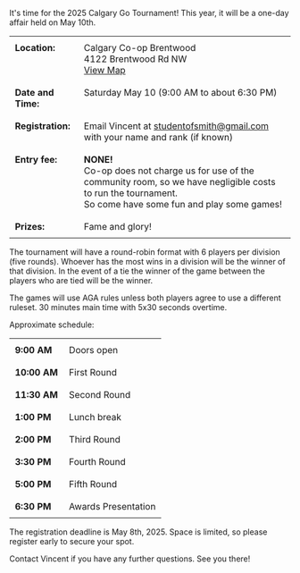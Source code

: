 <!--
.. title: 2025 Tournament May 10
.. slug: 2025-tournament-may-10
.. date: 2025-04-11 14:42:13 UTC-06:00
.. tags: 
.. category: 
.. link: 
.. description: 
.. type: text
-->

It's time for the 2025 Calgary Go Tournament!  This year, it will be a one-day affair held on May 10th.

<table>
<tr>
<td style="vertical-align: top; font-weight:bold; padding: 10px">Location:</td>
<td style="vertical-align: top; padding: 10px">
Calgary Co-op Brentwood<br/>
4122 Brentwood Rd NW<br/>
<a href="https://goo.gl/maps/hZKyhPRrRjU7579ZA">View Map</a>
</td>
</tr>
<tr>
<td style="vertical-align: top; font-weight:bold; padding: 10px">Date and Time:</td>
<td style="vertical-align: top; padding: 10px">
Saturday May 10 (9:00 AM to about 6:30 PM)<br/>
</td>
</tr>
<tr>
<td style="vertical-align: top; font-weight:bold; padding: 10px">Registration:</td>
<td style="vertical-align: top; padding: 10px">Email Vincent at <a href="mailto:studentofsmith@gmail.com">studentofsmith@gmail.com</a> with your name and rank (if known)</td>
</tr>
<tr>
<td style="vertical-align: top; font-weight:bold; padding: 10px">Entry fee:</td>
<td style="vertical-align: top; padding: 10px"><span style="font-weight:bold">NONE!</span><br/>Co-op does not charge us for use of the community room, so we have negligible costs to run the tournament.<br/>So come have some fun and play some games!</td>
</tr>
<tr>
<td style="vertical-align: top; font-weight:bold; padding: 10px">Prizes:</td>
<td style="vertical-align: top; padding: 10px">Fame and glory!</td>
</tr>
</table>

The tournament will have a round-robin format with 6 players per division (five rounds).  Whoever has the most wins in a division will be the winner of that division. In the event of a tie the winner of the game between the players who are tied will be the winner.

The games will use AGA rules unless both players agree to use a different ruleset. 30 minutes main time with 5x30 seconds overtime.

Approximate schedule:

<table>
<tr>
<td style="vertical-align: top; font-weight:bold; padding: 10px">9:00 AM</td>
<td style="vertical-align: top; padding: 10px">Doors open</td>
</tr>
<tr>
<td style="vertical-align: top; font-weight:bold; padding: 10px">10:00 AM</td>
<td style="vertical-align: top; padding: 10px">First Round</td>
</tr>
<tr>
<td style="vertical-align: top; font-weight:bold; padding: 10px">11:30 AM</td>
<td style="vertical-align: top; padding: 10px">Second Round</td>
</tr>
<tr>
<td style="vertical-align: top; font-weight:bold; padding: 10px">1:00 PM</td>
<td style="vertical-align: top; padding: 10px">Lunch break</td>
</tr>
<tr>
<td style="vertical-align: top; font-weight:bold; padding: 10px">2:00 PM</td>
<td style="vertical-align: top; padding: 10px">Third Round</td>
</tr>
<tr>
<td style="vertical-align: top; font-weight:bold; padding: 10px">3:30 PM</td>
<td style="vertical-align: top; padding: 10px">Fourth Round</td>
</tr>
<tr>
<td style="vertical-align: top; font-weight:bold; padding: 10px">5:00 PM</td>
<td style="vertical-align: top; padding: 10px">Fifth Round</td>
</tr>
<tr>
<td style="vertical-align: top; font-weight:bold; padding: 10px">6:30 PM</td>
<td style="vertical-align: top; padding: 10px">Awards Presentation</td>
</tr>
</table>

The registration deadline is May 8th, 2025.  Space is limited, so please register early to secure your spot.

Contact Vincent if you have any further questions.  See you there!
